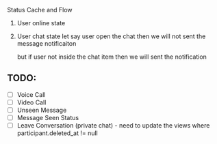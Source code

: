 Status Cache and Flow


1. User online state
2. User chat state
    let say user open the chat then we will not sent the message notificaiton
  
    but if user not inside the chat item then we will sent the notification


## TODO:
- [ ] Voice Call
- [ ] Video Call
- [ ] Unseen Message
- [ ] Message Seen Status
- [ ] Leave Conversation (private chat) - need to update the views where participant.deleted_at != null